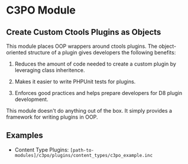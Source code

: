 # C3PO Module
## Create Custom Ctools Plugins as Objects

This module places OOP wrappers around ctools plugins.  The object-oriented
structure of a plugin gives developers the following benefits:
 
1. Reduces the amount of code needed to create a custom plugin by leveraging
   class inheritence.

1. Makes it easier to write PHPUnit tests for plugins.
 
1. Enforces good practices and helps prepare developers for D8 plugin
   development. 

This module doesn't do anything out of the box.  It simply provides a framework
for writing plugins in OOP.
 
## Examples
- Content Type Plugins: `[path-to-modules]/c3po/plugins/content_types/c3po_example.inc`
